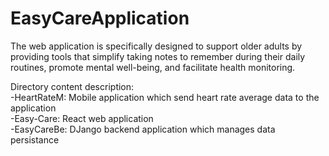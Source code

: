# EasyCareApplication
 
The web application is specifically designed to support older adults by providing tools that simplify taking notes to remember during their daily routines, promote mental well-being, and facilitate health monitoring.

Directory content description:
 <br>-HeartRateM: Mobile application which send heart rate average data to the application
 <br>-Easy-Care: React web application
 <br>-EasyCareBe: DJango backend application which manages data persistance
